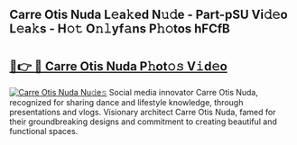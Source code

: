 ## Carre Otis Nuda L𝚎a𝚔ed N𝚞𝚍e - Part-pSU Vi𝚍𝚎o L𝚎a𝚔s - H𝚘𝚝 O𝚗𝚕yf𝚊ns P𝚑𝚘tos hFCfB

# <h2><a href="http://kf0iqx.oniu.top/?m=Carre+Otis+Nuda">🔗👉 🔴 Carre Otis Nuda P𝚑ot𝚘𝚜 V𝚒d𝚎o</a></h2>

[![Carre Otis Nuda Nu𝚍e𝚜](https://i.imgur.com/0qMVB7G.gif)](http://kf0iqx.oniu.top/?m=Carre+Otis+Nuda)
Social media innovator Carre Otis Nuda, recognized for sharing dance and lifestyle knowledge, through presentations and vlogs. Visionary architect Carre Otis Nuda, famed for their groundbreaking designs and commitment to creating beautiful and functional spaces.  

